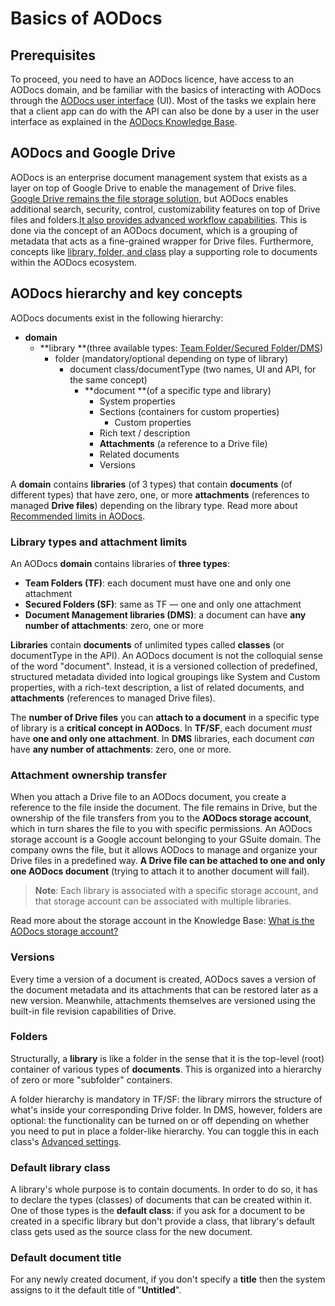 # Basics of AODocs

## Prerequisites

To proceed, you need to have an AODocs licence, have access to an AODocs domain, and be familiar with the basics of interacting with AODocs through the [AODocs user interface](https://aodocs-staging.altirnao.com/) (UI).  Most of the tasks we explain here that a client app can do with the API can also be done by a user in the user interface as explained in the [AODocs Knowledge Base](https://support.aodocs.com/hc/en-us).


## AODocs and Google Drive

AODocs is an enterprise document management system that exists as a layer on top of Google Drive to enable the management of Drive files.  [Google Drive remains the file storage solution](https://support.aodocs.com/hc/en-us/articles/217739043-Switch-between-the-AODocs-interface-and-Google-Drive), but AODocs enables additional search, security, control, customizability features  on top of Drive files and folders.[It also provides advanced workflow capabilities](https://support.aodocs.com/hc/en-us/articles/205749346-What-are-workflows-).  This is done via the concept of an AODocs document, which is a grouping of metadata that acts as a fine-grained wrapper for Drive files.  Furthermore, concepts like [library, folder, and class](https://support.aodocs.com/hc/en-us/articles/115005405943-AODocs-basic-terms) play a supporting role to documents within the AODocs ecosystem.


## AODocs hierarchy and key concepts

AODocs documents exist in the following hierarchy:

*   **domain**
    *   **library **(three available types: [Team Folder/Secured Folder/DMS](https://support.aodocs.com/hc/en-us/articles/206115120))
        *   folder (mandatory/optional depending on type of library)
            *   document class/documentType (two names, UI and API, for the same concept)
                *   **document **(of a specific type and library)
                    *   System properties
                    *   Sections (containers for custom properties)
                        *   Custom properties
                    *   Rich text / description
                    *   **Attachments** (a reference to a Drive file)
                    *   Related documents
                    *   Versions

A **domain** contains **libraries** (of 3 types) that contain **documents** (of different types) that have zero, one, or more **attachments** (references to managed **Drive files**) depending on the library type.  Read more about [Recommended limits in AODocs](https://support.aodocs.com/hc/en-us/articles/115005944243).


### Library types and attachment limits

An AODocs **domain** contains libraries of **three types**:



* **Team Folders (TF)**: each document must have one and only one attachment
* **Secured Folders (SF)**: same as TF — one and only one attachment
* **Document Management libraries (DMS)**: a document can have **any number of attachments**: zero, one or more

**Libraries** contain **documents** of unlimited types called **classes** (or documentType in the API). An AODocs document is not the colloquial sense of the word "document".  Instead, it is a versioned collection of predefined, structured metadata divided into logical groupings like System and Custom properties, with a rich-text description, a list of related documents, and **attachments** (references to managed Drive files).

The **number of Drive files** you can **attach to a document** in a specific type of library is a **critical concept in AODocs**. In **TF/SF**, each document _must_ have **one and only one attachment**. In **DMS** libraries, each document _can_ have **any number of attachments**: zero, one or more.


### Attachment ownership transfer

When you attach a Drive file to an AODocs document, you create a reference to the file inside the document.  The file remains in Drive, but the ownership of the file transfers from you to the **AODocs storage account**, which in turn shares the file to you with specific permissions.  An AODocs storage account is a Google account belonging to your GSuite domain.  The company owns the file, but it allows AODocs to manage and organize your Drive files in a predefined way. **A Drive file can be attached to one and only one AODocs document** (trying to attach it to another document will fail).

> **Note**: Each library is associated with a specific storage account, and that storage account can be associated with multiple libraries.

Read more about the storage account in the Knowledge Base: [What is the AODocs storage account?](https://support.aodocs.com/hc/en-us/articles/205648334-What-is-the-AODocs-storage-account-)


### Versions

Every time a version of a document is created, AODocs saves a version of the document metadata and its attachments that can be restored later as a new version. Meanwhile, attachments themselves are versioned using the built-in file revision capabilities of Drive.


### Folders

Structurally, a **library** is like a folder in the sense that it is the top-level (root) container of various types of **documents**.  This is organized into a hierarchy of zero or more "subfolder" containers.

A folder hierarchy is mandatory in TF/SF: the library mirrors the structure of what's inside your corresponding Drive folder.  In DMS, however, folders are optional: the functionality can be turned on or off depending on whether you need to put in place a folder-like hierarchy.  You can toggle this in each class's [Advanced settings](https://support.aodocs.com/hc/en-us/articles/360030865991).


### Default library class

A library's whole purpose is to contain documents.  In order to do so, it has to declare the types (classes) of documents that can be created within it. One of those types is the **default class**: if you ask for a document to be created in a specific library but don't provide a class, that library's default class gets used as the source class for the new document.


### Default document title

For any newly created document, if you don't specify a **title** then the system assigns to it the default title of "**Untitled**".

